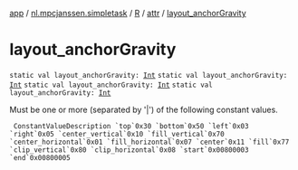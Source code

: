 [app](../../../index.md) / [nl.mpcjanssen.simpletask](../../index.md) / [R](../index.md) / [attr](index.md) / [layout_anchorGravity](.)

# layout_anchorGravity

`static val layout_anchorGravity: `[`Int`](https://kotlinlang.org/api/latest/jvm/stdlib/kotlin/-int/index.html)
`static val layout_anchorGravity: `[`Int`](https://kotlinlang.org/api/latest/jvm/stdlib/kotlin/-int/index.html)
`static val layout_anchorGravity: `[`Int`](https://kotlinlang.org/api/latest/jvm/stdlib/kotlin/-int/index.html)
`static val layout_anchorGravity: `[`Int`](https://kotlinlang.org/api/latest/jvm/stdlib/kotlin/-int/index.html)

Must be one or more (separated by '|') of the following constant values.

     ConstantValueDescription `top`0x30 `bottom`0x50 `left`0x03 `right`0x05 `center_vertical`0x10 `fill_vertical`0x70 `center_horizontal`0x01 `fill_horizontal`0x07 `center`0x11 `fill`0x77 `clip_vertical`0x80 `clip_horizontal`0x08 `start`0x00800003 `end`0x00800005

